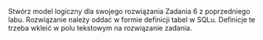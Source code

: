Stwórz model logiczny dla swojego rozwiązania Zadania 6 z poprzedniego labu. Rozwiązanie należy oddać w formie definicji tabel w SQLu. Definicje te trzeba wkleić w polu tekstowym na rozwiązanie zadania. 